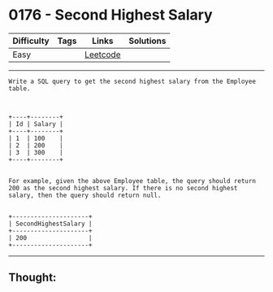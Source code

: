 # 0176 - Second Highest Salary

Difficulty  | Tags | Links | Solutions
----------- | ---- | ----- | -----
Easy |  | [Leetcode](https://leetcode.com/problems/second-highest-salary/description/) |


-----------

```
Write a SQL query to get the second highest salary from the Employee table.



+----+--------+
| Id | Salary |
+----+--------+
| 1  | 100    |
| 2  | 200    |
| 3  | 300    |
+----+--------+


For example, given the above Employee table, the query should return 200 as the second highest salary. If there is no second highest salary, then the query should return null.


+---------------------+
| SecondHighestSalary |
+---------------------+
| 200                 |
+---------------------+
```

-----------

## Thought:
